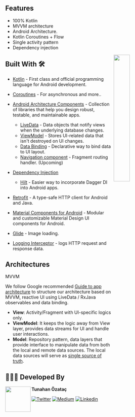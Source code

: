 ## Features
* 100% Kotlin
* MVVM architecture
* Android Architecture.
* Kotlin Coroutines + Flow
* Single activity pattern
* Dependency injection

<img src="./art/moviehunt-demo.gif" align="right" width="32%"/>

## Built With 🛠
- [Kotlin](https://kotlinlang.org/) - First class and official programming language for Android development.
- [Coroutines](https://kotlinlang.org/docs/reference/coroutines-overview.html) - For asynchronous and more..
- [Android Architecture Components](https://developer.android.com/topic/libraries/architecture) - Collection of libraries that help you design robust, testable, and maintainable apps.
  - [LiveData](https://developer.android.com/topic/libraries/architecture/livedata) - Data objects that notify views when the underlying database changes.
  - [ViewModel](https://developer.android.com/topic/libraries/architecture/viewmodel) - Stores UI-related data that isn't destroyed on UI changes.
  - [Data Binding](https://developer.android.com/topic/libraries/data-binding) - Declarative way to bind data to UI layout.
  - [Navigation component](https://developer.android.com/guide/navigation) - Fragment routing handler. (Upcoming)

- [Dependency Injection](https://developer.android.com/training/dependency-injection)
  - [Hilt](https://dagger.dev/hilt) - Easier way to incorporate Dagger DI into Android apps.
- [Retrofit](https://square.github.io/retrofit/) - A type-safe HTTP client for Android and Java.
- [Material Components for Android](https://github.com/material-components/material-components-android) - Modular and customizable Material Design UI components for Android.
- [Glide](https://github.com/bumptech/glide) - Image loading.
- [Logging Interceptor](https://github.com/square/okhttp/blob/master/okhttp-logging-interceptor/README.md) -  logs HTTP request and response data.


## Architectures

MVVM

We follow Google recommended [Guide to app architecture](https://developer.android.com/jetpack/guide) to structure our architecture based on MVVM, reactive UI using LiveData / RxJava observables and data binding.

* **View**: Activity/Fragment with UI-specific logics only.
* **ViewModel**: It keeps the logic away from View layer, provides data streams for UI and handle user interactions.
* **Model**: Repository pattern, data layers that provide interface to manipulate data from both the local and remote data sources. The local data sources will serve as [single source of truth](https://en.wikipedia.org/wiki/Single_source_of_truth).

## 👨🏻‍💻 Developed By

<a href="https://twitter.com/piashcse" target="_blank">
  <img src="https://avatars.githubusercontent.com/u/36333407?v=4" width="80" align="left">
</a>

**Tunahan Özataç**

[![Twitter](https://img.shields.io/badge/-twitter-grey?logo=twitter)](https://twitter.com/tunahan_ozatac)
[![Medium](https://img.shields.io/badge/-medium-grey?logo=medium)](https://medium.com/@tunahan.ozatac)
[![Linkedin](https://img.shields.io/badge/-linkedin-grey?logo=linkedin)](https://www.linkedin.com/in/tunahan-ozatac/)
